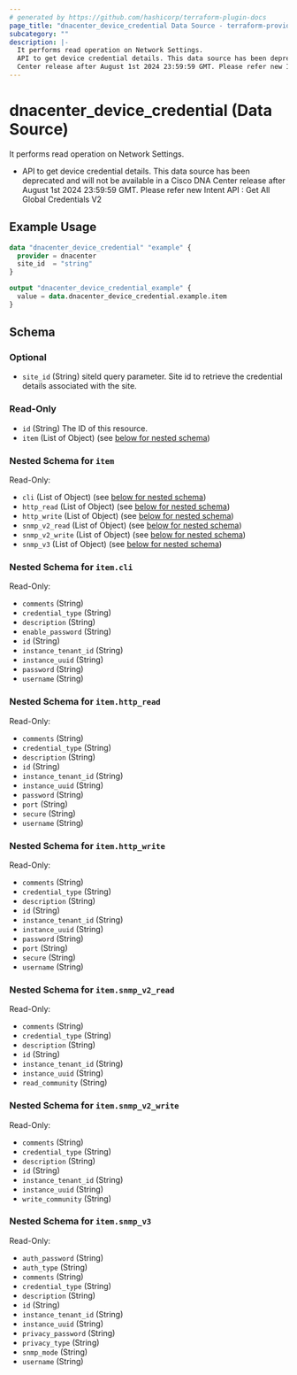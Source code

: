 ```yaml
---
# generated by https://github.com/hashicorp/terraform-plugin-docs
page_title: "dnacenter_device_credential Data Source - terraform-provider-dnacenter"
subcategory: ""
description: |-
  It performs read operation on Network Settings.
  API to get device credential details. This data source has been deprecated and will not be available in a Cisco DNA
  Center release after August 1st 2024 23:59:59 GMT. Please refer new Intent API : Get All Global Credentials V2
---
```


# dnacenter_device_credential (Data Source)

It performs read operation on Network Settings.

- API to get device credential details. This data source has been deprecated and will not be available in a Cisco DNA
Center release after August 1st 2024 23:59:59 GMT. Please refer new Intent API : Get All Global Credentials V2

## Example Usage

```terraform
data "dnacenter_device_credential" "example" {
  provider = dnacenter
  site_id  = "string"
}

output "dnacenter_device_credential_example" {
  value = data.dnacenter_device_credential.example.item
}
```

<!-- schema generated by tfplugindocs -->
## Schema

### Optional

- `site_id` (String) siteId query parameter. Site id to retrieve the credential details associated with the site.

### Read-Only

- `id` (String) The ID of this resource.
- `item` (List of Object) (see [below for nested schema](#nestedatt--item))

<a id="nestedatt--item"></a>
### Nested Schema for `item`

Read-Only:

- `cli` (List of Object) (see [below for nested schema](#nestedobjatt--item--cli))
- `http_read` (List of Object) (see [below for nested schema](#nestedobjatt--item--http_read))
- `http_write` (List of Object) (see [below for nested schema](#nestedobjatt--item--http_write))
- `snmp_v2_read` (List of Object) (see [below for nested schema](#nestedobjatt--item--snmp_v2_read))
- `snmp_v2_write` (List of Object) (see [below for nested schema](#nestedobjatt--item--snmp_v2_write))
- `snmp_v3` (List of Object) (see [below for nested schema](#nestedobjatt--item--snmp_v3))

<a id="nestedobjatt--item--cli"></a>
### Nested Schema for `item.cli`

Read-Only:

- `comments` (String)
- `credential_type` (String)
- `description` (String)
- `enable_password` (String)
- `id` (String)
- `instance_tenant_id` (String)
- `instance_uuid` (String)
- `password` (String)
- `username` (String)


<a id="nestedobjatt--item--http_read"></a>
### Nested Schema for `item.http_read`

Read-Only:

- `comments` (String)
- `credential_type` (String)
- `description` (String)
- `id` (String)
- `instance_tenant_id` (String)
- `instance_uuid` (String)
- `password` (String)
- `port` (String)
- `secure` (String)
- `username` (String)


<a id="nestedobjatt--item--http_write"></a>
### Nested Schema for `item.http_write`

Read-Only:

- `comments` (String)
- `credential_type` (String)
- `description` (String)
- `id` (String)
- `instance_tenant_id` (String)
- `instance_uuid` (String)
- `password` (String)
- `port` (String)
- `secure` (String)
- `username` (String)


<a id="nestedobjatt--item--snmp_v2_read"></a>
### Nested Schema for `item.snmp_v2_read`

Read-Only:

- `comments` (String)
- `credential_type` (String)
- `description` (String)
- `id` (String)
- `instance_tenant_id` (String)
- `instance_uuid` (String)
- `read_community` (String)


<a id="nestedobjatt--item--snmp_v2_write"></a>
### Nested Schema for `item.snmp_v2_write`

Read-Only:

- `comments` (String)
- `credential_type` (String)
- `description` (String)
- `id` (String)
- `instance_tenant_id` (String)
- `instance_uuid` (String)
- `write_community` (String)


<a id="nestedobjatt--item--snmp_v3"></a>
### Nested Schema for `item.snmp_v3`

Read-Only:

- `auth_password` (String)
- `auth_type` (String)
- `comments` (String)
- `credential_type` (String)
- `description` (String)
- `id` (String)
- `instance_tenant_id` (String)
- `instance_uuid` (String)
- `privacy_password` (String)
- `privacy_type` (String)
- `snmp_mode` (String)
- `username` (String)
